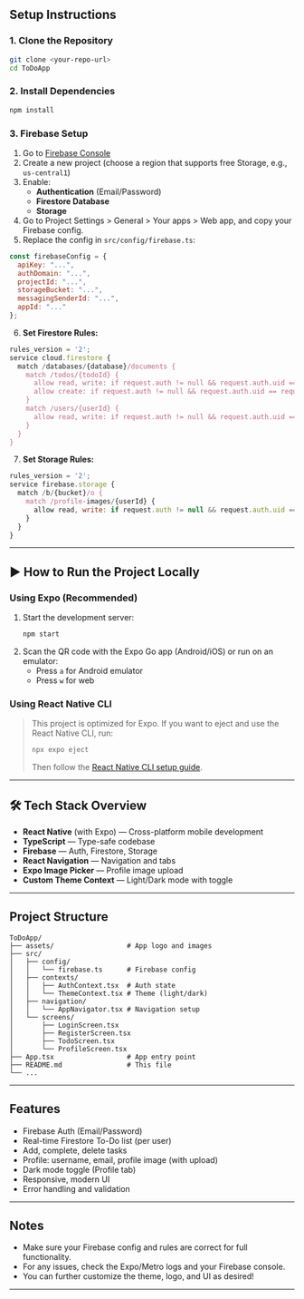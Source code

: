 
##  Setup Instructions

### 1. **Clone the Repository**
```sh
git clone <your-repo-url>
cd ToDoApp
```

### 2. **Install Dependencies**
```sh
npm install
```

### 3. **Firebase Setup**
1. Go to [Firebase Console](https://console.firebase.google.com/)
2. Create a new project (choose a region that supports free Storage, e.g., `us-central1`)
3. Enable:
   - **Authentication** (Email/Password)
   - **Firestore Database**
   - **Storage**
4. Go to Project Settings > General > Your apps > Web app, and copy your Firebase config.
5. Replace the config in `src/config/firebase.ts`:
```js
const firebaseConfig = {
  apiKey: "...",
  authDomain: "...",
  projectId: "...",
  storageBucket: "...",
  messagingSenderId: "...",
  appId: "..."
};
```
6. **Set Firestore Rules:**
```js
rules_version = '2';
service cloud.firestore {
  match /databases/{database}/documents {
    match /todos/{todoId} {
      allow read, write: if request.auth != null && request.auth.uid == resource.data.userId;
      allow create: if request.auth != null && request.auth.uid == request.resource.data.userId;
    }
    match /users/{userId} {
      allow read, write: if request.auth != null && request.auth.uid == userId;
    }
  }
}
```
7. **Set Storage Rules:**
```js
rules_version = '2';
service firebase.storage {
  match /b/{bucket}/o {
    match /profile-images/{userId} {
      allow read, write: if request.auth != null && request.auth.uid == userId;
    }
  }
}
```

---

## ▶ How to Run the Project Locally

### **Using Expo (Recommended)**
1. Start the development server:
   ```sh
   npm start
   ```
2. Scan the QR code with the Expo Go app (Android/iOS) or run on an emulator:
   - Press `a` for Android emulator
   - Press `w` for web

### **Using React Native CLI**
> This project is optimized for Expo. If you want to eject and use the React Native CLI, run:
> ```sh
> npx expo eject
> ```
> Then follow the [React Native CLI setup guide](https://reactnative.dev/docs/environment-setup).

---

## 🛠️ Tech Stack Overview
- **React Native** (with Expo) — Cross-platform mobile development
- **TypeScript** — Type-safe codebase
- **Firebase** — Auth, Firestore, Storage
- **React Navigation** — Navigation and tabs
- **Expo Image Picker** — Profile image upload
- **Custom Theme Context** — Light/Dark mode with toggle

---

##  Project Structure
```
ToDoApp/
├── assets/                  # App logo and images
├── src/
│   ├── config/
│   │   └── firebase.ts      # Firebase config
│   ├── contexts/
│   │   ├── AuthContext.tsx  # Auth state
│   │   └── ThemeContext.tsx # Theme (light/dark)
│   ├── navigation/
│   │   └── AppNavigator.tsx # Navigation setup
│   └── screens/
│       ├── LoginScreen.tsx
│       ├── RegisterScreen.tsx
│       ├── TodoScreen.tsx
│       └── ProfileScreen.tsx
├── App.tsx                  # App entry point
├── README.md                # This file
└── ...
```

---

##  Features
- Firebase Auth (Email/Password)
- Real-time Firestore To-Do list (per user)
- Add, complete, delete tasks
- Profile: username, email, profile image (with upload)
- Dark mode toggle (Profile tab)
- Responsive, modern UI
- Error handling and validation

---

##  Notes
- Make sure your Firebase config and rules are correct for full functionality.
- For any issues, check the Expo/Metro logs and your Firebase console.
- You can further customize the theme, logo, and UI as desired!

---

